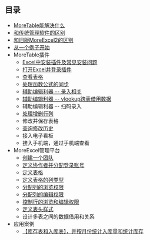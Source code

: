 ﻿## 目录

- [MoreTable能解决什么](index_solv)
- [和传统管理软件的区别](index_diff)
- [和旧版MoreExcel2的区别](index_diff2)
- [从一个例子开始](GettingStarted)
- MoreTable插件
  - [Excel中安装插件及常见安装问题](addin_install)
  - [打开Excel并登录插件](addin_start)
  - [查看表格](addin_update)
  - [处理函数公式的同步](addin_formula)
  - [辅助编辑利器 -- 录入相关](addin_autocomplete)
  - [辅助编辑利器 -- vlookup跨表借用数据](addin_vlookup)
  - 辅助编辑利器 -- 扫码录入
  - [处理增删行列](addin_colrow)
  - 修改并保存表格
  - [查询修改历史](addin_history)
  - 接入电子看板
  - 接入手机端，通过手机端查看
- MoreExcel管理平台
  - [创建一个团队](group_new)
  - [定义协作者并分配登录账号](group_people)
  - [定义表格](group_def_table)
  - [定义表格的列类型](group_table_col_def)
  - [分配列的浏览权限](group_table_view_rights)
  - [分配列的编辑权限](group_table_edit_rights)
  - [控制行的浏览和编辑权限](group_table_row_rights)
  - [定义表头样式](group_headstyle)
  - 设计多表之间的数据借用和关系
- 应用案例
  - [【库存表和入库表】，并按月份统计入库量和统计库存](samples/s1)
